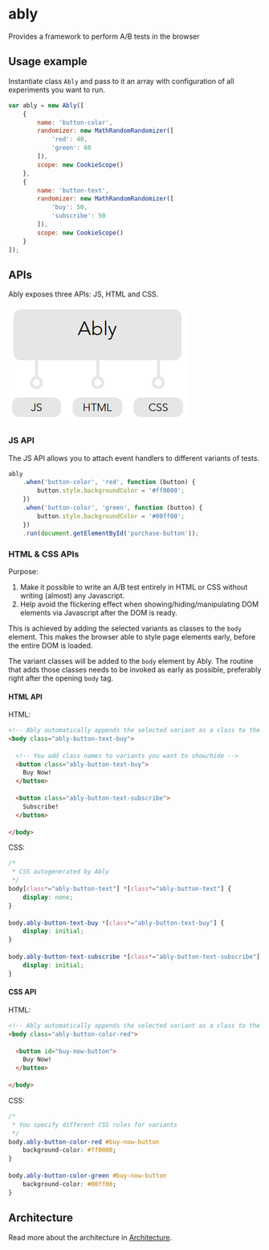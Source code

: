# ably
Provides a framework to perform A/B tests in the browser

## Usage example

Instantiate class `Ably` and pass to it an array with configuration of all experiments you want to run.

```js
var ably = new Ably([
    {
        name: 'button-color',
        randomizer: new MathRandomRandomizer([
            'red': 40, 
            'green': 60
        ]),
        scope: new CookieScope()
    },
    {
        name: 'button-text',
        randomizer: new MathRandomRandomizer([
            'buy': 50, 
            'subscribe': 50
        ]),
        scope: new CookieScope()
    }
]);
```

## APIs

Ably exposes three APIs: JS, HTML and CSS.

![Ably interface](docs/ably-interface.png)

### JS API

The JS API allows you to attach event handlers to different variants of tests.

```js
ably
    .when('button-color', 'red', function (button) {
        button.style.backgroundColor = '#ff0000';
    })
    .when('button-color', 'green', function (button) {
        button.style.backgroundColor = '#00ff00';
    })
    .run(document.getElementById('purchase-button'));
```

### HTML & CSS APIs

Purpose:

1. Make it possible to write an A/B test entirely in HTML or CSS without writing (almost) any Javascript.
2. Help avoid the flickering effect when showing/hiding/manipulating DOM elements via Javascript after the DOM is ready.

This is achieved by adding the selected variants as classes to the `body` element. This makes the browser able to style page elements early, before the entire DOM is loaded.

The variant classes will be added to the `body` element by Ably. The routine that adds those classes needs to be invoked as early as possible, preferably right after the opening `body` tag.

#### HTML API

HTML:

```html
<!-- Ably automatically appends the selected variant as a class to the body element -->
<body class="ably-button-text-buy">

  <!-- You add class names to variants you want to show/hide -->
  <button class="ably-button-text-buy">
    Buy Now!
  </button>

  <button class="ably-button-text-subscribe">
    Subscribe!
  </button>

</body>
```

CSS:

```css
/*
 * CSS autogenerated by Ably
 */
body[class*="ably-button-text"] *[class*="ably-button-text"] {
    display: none;
}

body.ably-button-text-buy *[class*="ably-button-text-buy"] {
    display: initial;
}

body.ably-button-text-subscribe *[class*="ably-button-text-subscribe"] {
    display: initial;
}
```

#### CSS API

HTML:

```html
<!-- Ably automatically appends the selected variant as a class to the body element -->
<body class="ably-button-color-red">

  <button id="buy-now-button">
    Buy Now!
  </button>

</body>
```

CSS:

```css
/*
 * You specify different CSS rules for variants
 */
body.ably-button-color-red #buy-now-button
    background-color: #ff0000;
}

body.ably-button-color-green #buy-now-button
    background-color: #00ff00;
}
```

## Architecture

Read more about the architecture in [Architecture](docs/architecture.md).
